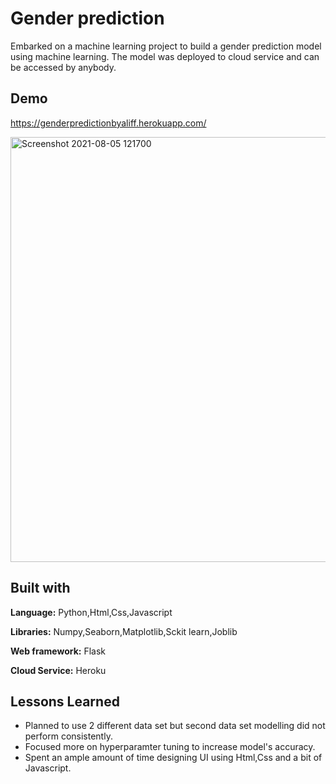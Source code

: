 
# Gender prediction

Embarked on a machine learning project to build a gender prediction model using machine learning. The model was deployed to cloud service and can be accessed by anybody.
 
## Demo
https://genderpredictionbyaliff.herokuapp.com/

<img width="680" alt="Screenshot 2021-08-05 121700" src="https://user-images.githubusercontent.com/65908522/128291254-68435645-44dd-47d9-9e95-7db84e7904c4.png">





  
## Built with


**Language:** Python,Html,Css,Javascript

**Libraries:** Numpy,Seaborn,Matplotlib,Sckit learn,Joblib

**Web framework:** Flask

**Cloud Service:** Heroku


  
## Lessons Learned

- Planned to use 2 different data set but second data set modelling did not perform consistently.
- Focused more on hyperparamter tuning to increase model's accuracy.
- Spent an ample amount of time designing UI using Html,Css and a bit of Javascript.

  
